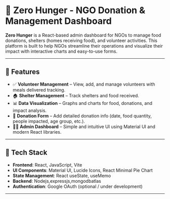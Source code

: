 # 🌾 Zero Hunger - NGO Donation & Management Dashboard

**Zero Hunger** is a React-based admin dashboard for NGOs to manage food donations, shelters (homes receiving food), and volunteer activities. This platform is built to help NGOs streamline their operations and visualize their impact with interactive charts and easy-to-use forms.

---

## 🔧 Features

- ✅ **Volunteer Management** – View, add, and manage volunteers with meals delivered tracking.
- 🏠 **Shelter Management** – Track shelters and food received.
- 📊 **Data Visualization** – Graphs and charts for food, donations, and impact analysis.
- 📅 **Donation Form** – Add detailed donation info (date, food quantity, people impacted, age group, etc.).
- 🧑‍💼 **Admin Dashboard** – Simple and intuitive UI using Material UI and modern React libraries.

---

## 🚀 Tech Stack

- **Frontend**: React, JavaScript, Vite
- **UI Components**: Material UI, Lucide Icons, React Minimal Pie Chart
- **State Management**: React useState, useMemo
- **Backend**: Nodejs,expressjs,mongodbatlas
- **Authentication**: Google OAuth (optional / under development)

---


